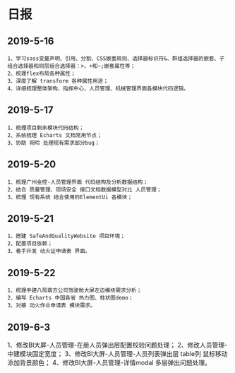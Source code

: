 # 日报

## 	2019-5-16
	1、学习sass变量声明、引用、分割、CSS嵌套规则、选择器标识符&、群组选择器的嵌套、子组合选择器和同层组合选择器：>、+和~;嵌套属性等；
	2、梳理flex布局各种属性；
	3、深度了解 transform 各种属性用途；
	4、详细梳理整体架构、指挥中心、人员管理、机械管理界面各模块代码逻辑。

## 	2019-5-17
	1、梳理项目剩余模块代码结构；
	2、系统梳理 Echarts 文档常用节点；
	3、协助 胡玲 处理现有需求部分bug；

## 	2019-5-20
	1、梳理广州金控-人员管理界面 代码结构及分析数据结构；
	2、结合 质量管理、现场安全 接口文档数据模型对比 人员管理；
	3、梳理 现有系统 结合使用的ElementUi 各模块；
## 	2019-5-21
	1、搭建 SafeAndQualityWebsite 项目环境；
	2、配置项目依赖；
	3、着手开发 动火证申请表 界面。
## 	2019-5-22
	1、梳理中建八局南方公司驾驶舱大屏左边模块需求分析；
	2、编写 Echarts 中国各省 热力图、柱状图demo；
	3、对接 动火作业申请表 模块需求。
## 	2019-6-3
1、修改BI大屏-人员管理-在册人员弹出层配置校验问题处理；
2、修改人员管理-中建模块固定宽度；
3、修改BI大屏-人员管理-人员列表弹出层 table列 鼠标移动 添加背景颜色；
4、修改BI大屏-人员管理-详情modal 多层弹出问题处理。